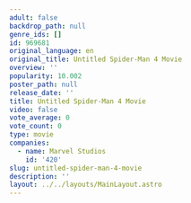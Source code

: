 ```yaml
---
adult: false
backdrop_path: null
genre_ids: []
id: 969681
original_language: en
original_title: Untitled Spider-Man 4 Movie
overview: ''
popularity: 10.002
poster_path: null
release_date: ''
title: Untitled Spider-Man 4 Movie
video: false
vote_average: 0
vote_count: 0
type: movie
companies:
  - name: Marvel Studios
    id: '420'
slug: untitled-spider-man-4-movie
description: ''
layout: ../../layouts/MainLayout.astro
---
```


